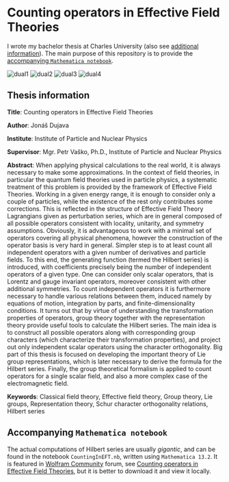 # Counting operators in Effective Field Theories

I wrote my bachelor thesis at Charles University (also see [additional information](#thesis-information)). The main purpose of this repository is to provide the [accompanying `Mathematica notebook`](#accompanying-mathematica-notebook).

![dual1](https://user-images.githubusercontent.com/19737748/185472953-90eb8a5b-f098-4be4-9ea7-86a7dfe70dba.png)
![dual2](https://user-images.githubusercontent.com/19737748/185472956-4e6b1275-c334-40f9-9672-73aa4a815fb2.png)
![dual3](https://user-images.githubusercontent.com/19737748/185472960-1698f524-f867-430a-ad3a-455973a7588c.png)
![dual4](https://user-images.githubusercontent.com/19737748/185472963-b27635fe-110e-4c26-b1bf-27c4020d156d.png)

## Thesis information

**Title**: Counting operators in Effective Field Theories

**Author**: Jonáš Dujava

**Institute**: Institute of Particle and Nuclear Physics

**Supervisor**: Mgr. Petr Vaško, Ph.D., Institute of Particle and Nuclear Physics

**Abstract**: When applying physical calculations to the real world, it is always necessary to make some approximations. In the context of field theories, in particular the quantum field theories used in particle physics, a systematic treatment of this problem is provided by the framework of Effective Field Theories. Working in a given energy range, it is enough to consider only a couple of particles, while the existence of the rest only contributes some corrections. This is reflected in the structure of Effective Field Theory Lagrangians given as perturbation series, which are in general composed of all possible operators consistent with locality, unitarity, and symmetry assumptions. Obviously, it is advantageous to work with a minimal set of operators covering all physical phenomena, however the construction of the operator basis is very hard in general. Simpler step is to at least count all independent operators with a given number of derivatives and particle fields. To this end, the generating function (termed the Hilbert series) is introduced, with coefficients precisely being the number of independent operators of a given type. One can consider only scalar operators, that is Lorentz and gauge invariant operators, moreover consistent with other additional symmetries. To count independent operators it is furthermore necessary to handle various relations between them, induced namely by equations of motion, integration by parts, and finite-dimensionality conditions. It turns out that by virtue of understanding the transformation properties of operators, group theory together with the representation theory provide useful tools to calculate the Hilbert series. The main idea is to construct all possible operators along with corresponding group characters (which characterize their transformation properties), and project out only independent scalar operators using the character orthogonality. Big part of this thesis is focused on developing the important theory of Lie group representations, which is later necessary to derive the formula for the Hilbert series. Finally, the group theoretical formalism is applied to count operators for a single scalar field, and also a more complex case of the electromagnetic field.

**Keywords**: Classical field theory, Effective field theory, Group theory, Lie groups,
Representation theory, Schur character orthogonality relations, Hilbert series

## Accompanying `Mathematica notebook`

The actual computations of Hilbert series are usually *gigantic*, and can be found in the notebook `CountingInEFT.nb`, written using `Mathematica 13.2`. It is featured in [Wolfram Community](https://community.wolfram.com/) forum, see [Counting operators in Effective Field Theories](https://community.wolfram.com/groups/-/m/t/2757059), but it is better to download it and view it locally.
